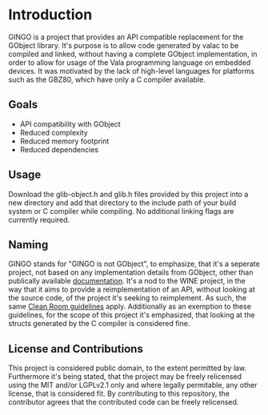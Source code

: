 # Introduction

GINGO is a project that provides an API compatible replacement for the GObject library. It's purpose is to allow code generated by valac to be compiled and linked, without having a complete GObject implementation, in order to allow for usage of the Vala programming language on embedded devices. It was motivated by the lack of high-level languages for platforms such as the GBZ80, which have only a C compiler available.

## Goals

- API compatibility with GObject
- Reduced complexity
- Reduced memory footprint
- Reduced dependencies

## Usage

Download the glib-object.h and glib.h files provided by this project into a new directory
and add that directory to the include path of your build system or C compiler while compiling.
No additional linking flags are currently required.

## Naming

GINGO stands for "GINGO is not GObject", to emphasize, that it's a seperate project,
not based on any implementation details from GObject, other than publically available [documentation](https://docs.gtk.org/gobject/index.html).
It's a nod to the WINE project, in the way that it aims to provide a reimplementation of an API, without looking at the source code,
of the project it's seeking to reimplement.
As such, the same [Clean Room guidelines](https://gitlab.winehq.org/wine/wine/-/wikis/Clean-Room-Guidelines) apply.
Additionally as an exemption to these guidelines, for the scope of this project it's emphasized, that looking at the structs generated by the C compiler is considered fine.

## License and Contributions

This project is considered public domain, to the extent permitted by law.
Furthermore it's being stated, that the project may be freely relicensed using the MIT and/or LGPLv2.1 only and where legally permitable, any other license, that is considered fit.
By contributing to this repository, the contributor agrees that the contributed code can be freely relicensed.